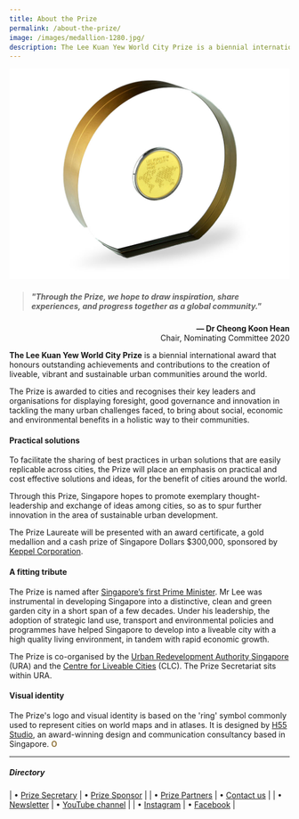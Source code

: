 ```yaml
---
title: About the Prize
permalink: /about-the-prize/
image: /images/medallion-1280.jpg/
description: The Lee Kuan Yew World City Prize is a biennial international award that honours outstanding achievements and contributions to the creation of liveable, vibrant and sustainable urban communities around the world.
---
```


![medallion](/images/medallion-1280.jpg)

> ##### "Through the Prize, we hope to draw inspiration, share experiences, and progress together as a global community."

<div align="right"><b>— Dr Cheong Koon Hean</b> <br> Chair, Nominating Committee 2020</div>

**The Lee Kuan Yew World City Prize** is a biennial international award that honours outstanding achievements and contributions to the creation of liveable, vibrant and sustainable urban communities around the world. 

The Prize is awarded to cities and recognises their key leaders and organisations for displaying foresight, good governance and innovation in tackling the many urban challenges faced, to bring about social, economic and environmental benefits in a holistic way to their communities.

#### **Practical solutions**

To facilitate the sharing of best practices in urban solutions that are easily replicable across cities, the Prize will place an emphasis on practical and cost effective solutions and ideas, for the benefit of cities around the world. 

Through this Prize, Singapore hopes to promote exemplary thought-leadership and exchange of ideas among cities, so as to spur further innovation in the area of sustainable urban development.

The Prize Laureate will be presented with an award certificate, a gold medallion and a cash prize of Singapore Dollars $300,000, sponsored by [Keppel Corporation](/prize-sponsor/).

#### **A fitting tribute**

The Prize is named after [Singapore’s first Prime Minister](https://www.pmo.gov.sg/Past-Prime-Ministers/Mr-LEE-Kuan-Yew). Mr Lee was instrumental in developing Singapore into a distinctive, clean and green garden city in a short span of a few decades. Under his leadership, the adoption of strategic land use, transport and environmental policies and programmes have helped Singapore to develop into a liveable city with a high quality living environment, in tandem with rapid economic growth.

The Prize is co-organised by the [Urban Redevelopment Authority Singapore](/ura/) (URA) and the [Centre for Liveable Cities](/clc/) (CLC). The Prize Secretariat sits within URA. 

#### **Visual identity**

The Prize's logo and visual identity is based on the 'ring' symbol commonly used to represent cities on world maps and in atlases. It is designed by [H55 Studio](https://www.h55studio.com/portfolio/lee-kuan-yew-world-city-prize/), an award-winning design and communication consultancy based in Singapore. <b><font color="#967942">O</font></b>

---

##### **Directory**

| • [Prize Secretary](/larry-ng/) | • [Prize Sponsor](/prize-sponsor/) |
| • [Prize Partners](/prize-partners/) | • [Contact us](/feedback/) | 
| • [Newsletter](/subscribe/) | • [YouTube channel](https://go.gov.sg/watch) |
| • [Instagram](https://www.instagram.com/leekuanyew_worldcityprize/) | • [Facebook](https://www.facebook.com/leekuanyewworldcityprize/) |
